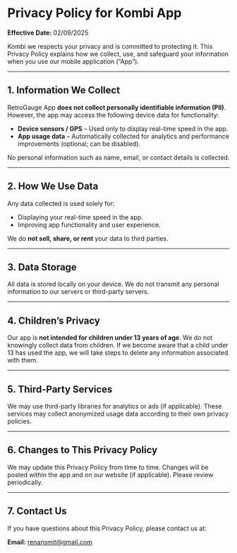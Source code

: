 # Privacy Policy for Kombi App

**Effective Date:** 02/09/2025

Kombi we respects your privacy and is committed to protecting it. This Privacy Policy explains how we collect, use, and safeguard your information when you use our mobile application (“App”).

---

## 1. Information We Collect

RetroGauge App **does not collect personally identifiable information (PII)**. However, the app may access the following device data for functionality:

- **Device sensors / GPS** – Used only to display real-time speed in the app.
- **App usage data** – Automatically collected for analytics and performance improvements (optional; can be disabled).

No personal information such as name, email, or contact details is collected.

---

## 2. How We Use Data

Any data collected is used solely for:

- Displaying your real-time speed in the app.
- Improving app functionality and user experience.

We do **not sell, share, or rent** your data to third parties.

---

## 3. Data Storage

All data is stored locally on your device. We do not transmit any personal information to our servers or third-party servers.

---

## 4. Children’s Privacy

Our app is **not intended for children under 13 years of age**. We do not knowingly collect data from children. If we become aware that a child under 13 has used the app, we will take steps to delete any information associated with them.

---

## 5. Third-Party Services

We may use third-party libraries for analytics or ads (if applicable). These services may collect anonymized usage data according to their own privacy policies.

---

## 6. Changes to This Privacy Policy

We may update this Privacy Policy from time to time. Changes will be posted within the app and on our website (if applicable). Please review periodically.

---

## 7. Contact Us

If you have questions about this Privacy Policy, please contact us at:

**Email:** [renansmit@gmail.com](mailto:renansmit@gmail.com)
